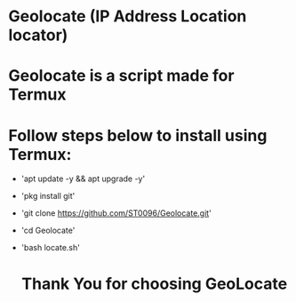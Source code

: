 # Geolocate (IP Address Location locator)

# Geolocate is a script made for Termux

# Follow steps below to install using Termux:
* 'apt update -y && apt upgrade -y'
* 'pkg install git'
* 'git clone https://github.com/ST0096/Geolocate.git'
* 'cd Geolocate'
* 'bash locate.sh'

  # Thank You for choosing GeoLocate
